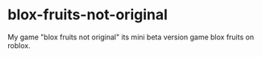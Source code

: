 # blox-fruits-not-original
My game "blox fruits not original" its mini beta version game blox fruits on roblox.
